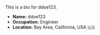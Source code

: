 This is a bio for ddoe123.

- **Name:** ddoe123
- **Occupation:** Engineer
- **Location:** Bay Area, California, USA :us:
